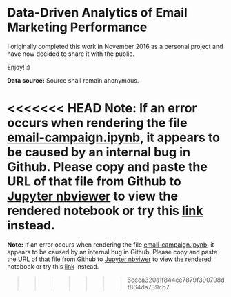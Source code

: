 # Data-Driven Analytics of Email Marketing Performance

I originally completed this work in November 2016 as a personal project and have now decided to share it with the public.

Enjoy! :)

**Data source:**
Source shall remain anonymous.

<<<<<<< HEAD
**Note:** If an error occurs when rendering the file [email-campaign.ipynb](./email-campaign.ipynb), it appears to be caused by an internal bug in Github. Please copy and paste the URL of that file from Github to [Jupyter nbviewer](https://nbviewer.jupyter.org) to view the rendered notebook or try this [link](https://nbviewer.jupyter.org/github/davidkml/email-campaign/blob/master/email-campaign.ipynb) instead.
=======
**Note:** If an error occurs when rendering the file [email-campaign.ipynb](./email-campaign.ipynb), it appears to be caused by an internal bug in Github. Please copy and paste the URL of that file from Github to [Jupyter nbviwer](https://nbviewer.jupyter.org) to view the rendered notebook or try this [link](https://nbviewer.jupyter.org/github/davidkml/email-campaign/blob/master/email-campaign.ipynb) instead.
>>>>>>> 6ccca320a1f844ce7879f390798df864da739cb7
